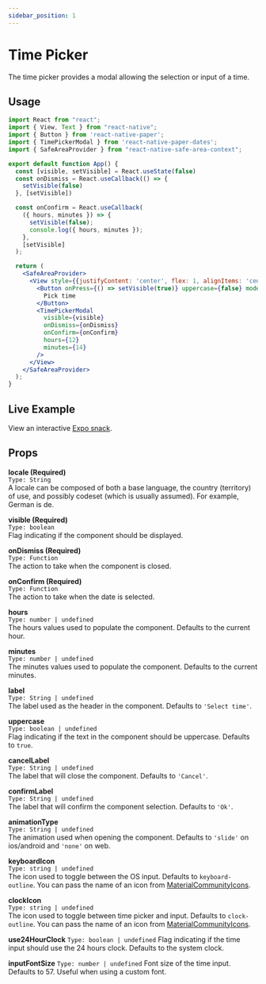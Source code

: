 ```yaml
---
sidebar_position: 1
---
```


# Time Picker

The time picker provides a modal allowing the selection or input of a time.

## Usage

```jsx
import React from "react";
import { View, Text } from "react-native";
import { Button } from 'react-native-paper';
import { TimePickerModal } from 'react-native-paper-dates';
import { SafeAreaProvider } from "react-native-safe-area-context";

export default function App() {
  const [visible, setVisible] = React.useState(false)
  const onDismiss = React.useCallback(() => {
    setVisible(false)
  }, [setVisible])

  const onConfirm = React.useCallback(
    ({ hours, minutes }) => {
      setVisible(false);
      console.log({ hours, minutes });
    },
    [setVisible]
  );

  return (
    <SafeAreaProvider>
      <View style={{justifyContent: 'center', flex: 1, alignItems: 'center'}}>
        <Button onPress={() => setVisible(true)} uppercase={false} mode="outlined">
          Pick time
        </Button>
        <TimePickerModal
          visible={visible}
          onDismiss={onDismiss}
          onConfirm={onConfirm}
          hours={12}
          minutes={14}
        />
      </View>
    </SafeAreaProvider>
  );
}
```

## Live Example

View an interactive [Expo snack](https://snack.expo.dev/@fitzwabs/react-native-paper-dates-time-picker).

## Props

**locale (Required)**  
`Type: String`  
A locale can be composed of both a base language, the country (territory) of use, and possibly codeset (which is usually assumed). For example, German is de.

**visible (Required)**  
`Type: boolean`  
Flag indicating if the component should be displayed.

**onDismiss (Required)**  
`Type: Function`  
The action to take when the component is closed.

**onConfirm (Required)**  
`Type: Function`  
The action to take when the date is selected.

**hours**  
`Type: number | undefined`  
The hours values used to populate the component. Defaults to the current hour.

**minutes**  
`Type: number | undefined`  
The minutes values used to populate the component. Defaults to the current minutes.

**label**  
`Type: String | undefined`  
The label used as the header in the component. Defaults to `'Select time'`.

**uppercase**  
`Type: boolean | undefined`  
Flag indicating if the text in the component should be uppercase. Defaults to `true`.

**cancelLabel**  
`Type: String | undefined`  
The label that will close the component. Defaults to `'Cancel'`.

**confirmLabel**  
`Type: String | undefined`  
The label that will confirm the component selection. Defaults to `'Ok'`.

**animationType**  
`Type: String | undefined`  
The animation used when opening the component. Defaults to `'slide'` on ios/android and `'none'` on web.

**keyboardIcon**  
`Type: string | undefined`  
The icon used to toggle between the OS input. Defaults to `keyboard-outline`. You can pass the name of an icon from [MaterialCommunityIcons](https://materialdesignicons.com/).

**clockIcon**  
`Type: string | undefined`  
The icon used to toggle between time picker and input. Defaults to `clock-outline`. You can pass the name of an icon from [MaterialCommunityIcons](https://materialdesignicons.com/).

**use24HourClock**
`Type: boolean | undefined`
Flag indicating if the time input should use the 24 hours clock. Defaults to the system clock.

**inputFontSize**
`Type: number | undefined`
Font size of the time input. Defaults to 57. Useful when using a custom font.

